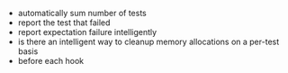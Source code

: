 - automatically sum number of tests
- report the test that failed
- report expectation failure intelligently
- is there an intelligent way to cleanup memory allocations on a per-test basis
- before each hook
